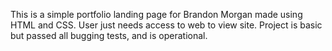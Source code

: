 This is a simple portfolio landing page for Brandon Morgan made using HTML and CSS. User just needs access to web to view site. Project is basic but passed all bugging tests, and is operational.
